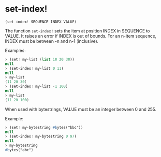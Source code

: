# set-index!

`(set-index! SEQUENCE INDEX VALUE)`

The function `set-index!` sets the item at position INDEX in SEQUENCE to
VALUE. It raises an error if INDEX is out of bounds. For an n-item
sequence, INDEX must be between -n and n-1 (inclusive).

Examples:

```lisp
> (set! my-list (list 10 20 30))
null
> (set-index! my-list 0 11)
null
> my-list
(11 20 30)
> (set-index! my-list -1 100)
null
> my-list
(11 20 100)
```

When used with bytestrings, VALUE must be an integer between 0 and
255.

Example:

```lisp
> (set! my-bytestring #bytes("bbc"))
null
> (set-index! my-bytestring 0 97)
null
> my-bytestring
#bytes("abc")
```
